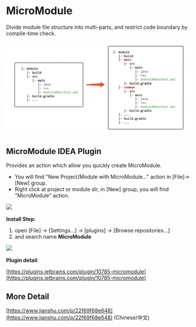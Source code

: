 # MicroModule
Divide module file structure into multi-parts, and restrict code boundary by compile-time check.

<img src='https://github.com/EastWoodYang/MicroModule/blob/master/picture/1.png'/>

## MicroModule IDEA Plugin
Provides an action which allow you quickly create MicroModule. 
* You will find "New Project/Module with MicroModule..." action in [File]->[New] group. 
* Right click at project or module dir, in [New] group, you will find "MicroModule" action. 

<img src='https://github.com/EastWoodYang/MicroModule/blob/master/picture/2.png'/>

**Install Step**: 
1. open [File] -> [Settings...] -> [plugins] -> [Browse repositories...]
2. and search name **MicroModule**

<img src='https://github.com/EastWoodYang/MicroModule/blob/master/picture/3.png'/>

**Plugin detail**: 

[https://plugins.jetbrains.com/plugin/10785-micromodule](https://plugins.jetbrains.com/plugin/10785-micromodule)


## More Detail
[https://www.jianshu.com/p/22f69f68e648](https://www.jianshu.com/p/22f69f68e648)
(Chinese/中文)
